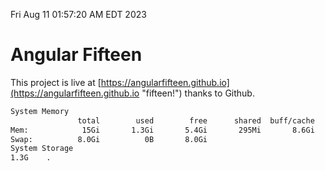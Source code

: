 Fri Aug 11 01:57:20 AM EDT 2023

# Angular Fifteen


This project is live at [https://angularfifteen.github.io](https://angularfifteen.github.io "fifteen!") thanks to Github.

```bash
System Memory
               total        used        free      shared  buff/cache   available
Mem:            15Gi       1.3Gi       5.4Gi       295Mi       8.6Gi        13Gi
Swap:          8.0Gi          0B       8.0Gi
System Storage
1.3G	.
```
```bash
